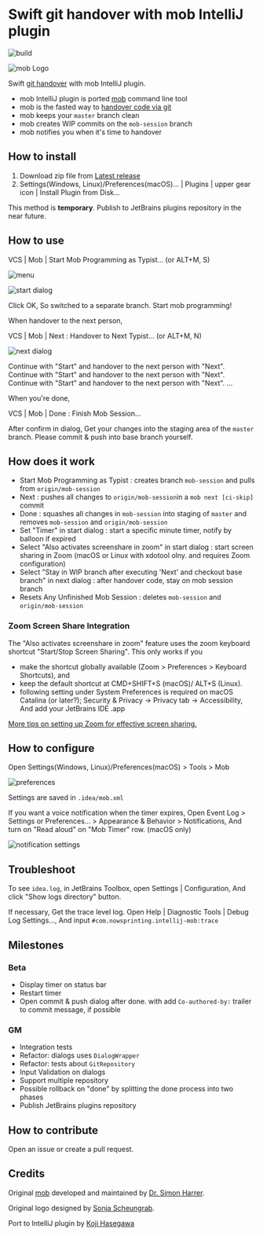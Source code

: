 # Swift git handover with mob IntelliJ plugin

![build](https://github.com/remotemobprogramming/intellij-mob/workflows/build/badge.svg)

![mob Logo](documents/logo.svg)

Swift [git handover](https://www.remotemobprogramming.org/#git-handover) with mob IntelliJ plugin.

- mob IntelliJ plugin is ported [mob](https://github.com/remotemobprogramming/mob) command line tool
- mob is the fasted way to [handover code via git](https://www.remotemobprogramming.org/#git-handover)
- mob keeps your `master` branch clean
- mob creates WIP commits on the `mob-session` branch
- mob notifies you when it's time to handover


## How to install

1. Download zip file from [Latest release](https://github.com/remotemobprogramming/intellij-mob/releases)
1. Settings(Windows, Linux)/Preferences(macOS)... | Plugins | upper gear icon | Install Plugin from Disk...

This method is **temporary**.
Publish to JetBrains plugins repository in the near future.


## How to use

VCS | Mob | Start Mob Programming as Typist... (or ALT+M, S)

![menu](documents/menu.png)

![start dialog](documents/start.png)

Click OK, So switched to a separate branch. Start mob programming!

When handover to the next person,

VCS | Mob | Next : Handover to Next Typist... (or ALT+M, N)

![next dialog](documents/next.png)

Continue with "Start" and handover to the next person with "Next".
Continue with "Start" and handover to the next person with "Next".
Continue with "Start" and handover to the next person with "Next".
...

When you're done,

VCS | Mob | Done : Finish Mob Session...

After confirm in dialog,
Get your changes into the staging area of the `master` branch. 
Please commit & push into base branch yourself.


## How does it work

- Start Mob Programming as Typist : creates branch `mob-session` and pulls from `origin/mob-session`
- Next : pushes all changes to `origin/mob-session`in a `mob next [ci-skip]` commit
- Done : squashes all changes in `mob-session` into staging of `master` and removes `mob-session` and `origin/mob-session`
- Set "Timer" in start dialog : start a specific minute timer, notify by balloon if expired
- Select "Also activates screenshare in zoom" in start dialog : start screen sharing in Zoom (macOS or Linux with xdotool olny. and requires Zoom configuration)
- Select "Stay in WIP branch after executing 'Next' and checkout base branch" in next dialog : after handover code, stay on mob session branch
- Resets Any Unfinished Mob Session : deletes `mob-session` and `origin/mob-session`

### Zoom Screen Share Integration

The "Also activates screenshare in zoom" feature uses the zoom keyboard shortcut "Start/Stop Screen Sharing". This only works if you

- make the shortcut globally available (Zoom > Preferences > Keyboard Shortcuts), and
- keep the default shortcut at CMD+SHIFT+S (macOS)/ ALT+S (Linux).
- following setting under System Preferences is required on macOS Catalina (or later?); Security & Privacy -> Privacy tab -> Accessibility, And add your JetBrains IDE .app

[More tips on setting up Zoom for effective screen sharing.](https://effectivehomeoffice.com/setup-zoom-for-effective-screen-sharing/)


## How to configure

Open Settings(Windows, Linux)/Preferences(macOS) > Tools > Mob

![preferences](documents/preferences.png)

Settings are saved in `.idea/mob.xml`

If you want a voice notification when the timer expires,
Open Event Log > Settings or Preferences... > Appearance & Behavior > Notifications, And turn on "Read aloud" on "Mob Timer" row. (macOS only)

![notification settings](documents/preferences_notification.png)


## Troubleshoot

To see `idea.log`, in JetBrains Toolbox, open Settings | Configuration, And click "Show logs directory" button.

If necessary, Get the trace level log.
Open Help | Diagnostic Tools | Debug Log Settings…, And input `#com.nowsprinting.intellij-mob:trace`


## Milestones

### Beta

- Display timer on status bar
- Restart timer
- Open commit & push dialog after done. with add `Co-authored-by:` trailer to commit message, if possible

### GM

- Integration tests
- Refactor: dialogs uses `DialogWrapper`
- Refactor: tests about `GitRepository`
- Input Validation on dialogs
- Support multiple repository
- Possible rollback on "done" by splitting the done process into two phases
- Publish JetBrains plugins repository


## How to contribute

Open an issue or create a pull request.


## Credits

Original [mob](https://github.com/remotemobprogramming/mob) developed and maintained by [Dr. Simon Harrer](https://twitter.com/simonharrer).

<!-- Original contributions and testing by Jochen Christ, Martin Huber, Franziska Dessart, and Nikolas Hermann. Thank you! -->

Original logo designed by [Sonja Scheungrab](https://twitter.com/multebaerr).

Port to IntelliJ plugin by [Koji Hasegawa](https://twitter.com/nowsprinting)